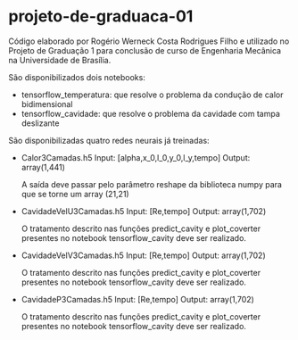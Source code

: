# projeto-de-graduaca-01

Código elaborado por Rogério Werneck Costa Rodrigues Filho e utilizado no Projeto de Graduação 1 para conclusão de curso de Engenharia Mecânica na Universidade de Brasília. 

São disponibilizados dois notebooks:
- tensorflow_temperatura: que resolve o problema da condução de calor bidimensional
- tensorflow_cavidade: que resolve o problema da cavidade com tampa deslizante

São disponibilizadas quatro redes neurais já treinadas:

- Calor3Camadas.h5
  Input: [alpha,x_0,l_0,y_0,l_y,tempo]
  Output: array(1,441)
  
  A saída deve passar pelo parâmetro reshape da biblioteca numpy para que se torne um array (21,21)
  
- CavidadeVelU3Camadas.h5
  Input: [Re,tempo]
  Output: array(1,702)
  
  O tratamento descrito nas funções predict_cavity e plot_coverter presentes no notebook tensorflow_cavity deve ser realizado.
 
- CavidadeVelV3Camadas.h5
  Input: [Re,tempo]
  Output: array(1,702)
  
  O tratamento descrito nas funções predict_cavity e plot_coverter presentes no notebook tensorflow_cavity deve ser realizado.
  
- CavidadeP3Camadas.h5
  Input: [Re,tempo]
  Output: array(1,702)
  
  O tratamento descrito nas funções predict_cavity e plot_coverter presentes no notebook tensorflow_cavity deve ser realizado.
  
